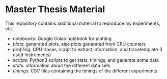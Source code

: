 # Master Thesis Material

This repository contains additional material to reproduce my experiments, etc.
- *notebooks*: Google Colab notebook for plotting
- *plots*: generated plots, also plots generated from CPU counters
- *profiling*: CPU traces, script to extract information, and tracetemplate (I used Instruments)
- *scripts*: Python3 scripts to get stats, timings, and generate some data
- *stats*: information about the different data sets
- *timings*: CSV files containing the timings of the different experiments

